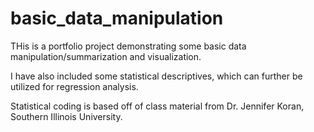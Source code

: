 # basic_data_manipulation
THis is a portfolio project demonstrating some basic data manipulation/summarization and visualization.

I have also included some statistical descriptives, which can further be 
utilized for regression analysis.

Statistical coding is based off of class material from Dr. Jennifer Koran, Southern Illinois University.
